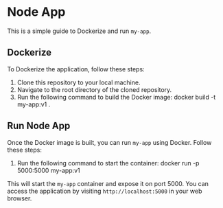 # Node App

This is a simple guide to Dockerize and run `my-app`.

## Dockerize

To Dockerize the application, follow these steps:

1. Clone this repository to your local machine.
2. Navigate to the root directory of the cloned repository.
3. Run the following command to build the Docker image: docker build -t my-app:v1 .

## Run Node App

Once the Docker image is built, you can run `my-app` using Docker. Follow these steps:

1. Run the following command to start the container: docker run -p 5000:5000 my-app:v1

This will start the `my-app` container and expose it on port 5000. You can access the application by visiting `http://localhost:5000` in your web browser.
